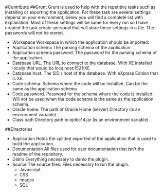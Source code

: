 #Contribute 
##Grunt 
Grunt is used to help with the repetitive tasks such as installing or exporting the application.
For these task are several settings depend on your environment, below you will find a complete list with explanation.
Most of these settings will be same for every run so I have created the task create-personal that will store these settings in a file.
The passwords will not be stored.

* Workspace Workspace in which the application should be imported.
* Application schema The parsing schema of the application
* Application schema password. The password for the parsing schema of the application.
* Database URL. The URL to connect to the database. With XE installed locally that would be localhost:1521:XE 
* Database host. The SID / host of the database. With eXpress Edition that is XE.
* Code schema. Schema where the code will be installed. Can be the same as the application schema
* Code password. Password for the schema where the code is installed. Will not be used when the code schema is the same as the application schema.
* Oracle home. The path of Oracle Home (server) Directory (is an environment variable)
* Class path Directory path to ojdbc14.jar (is an environment variable)

##Directories
* Application Holds the splitted exported of the application that is used to build the application.
* Documentation All files used for user documentation that isn't the readme of the repository.
* Demo Everything necessary to demo the plugin.
* Source The source files. Files necessary to run the plugin.
  * Javascript
  * CSS
  * Images
  * SQL 